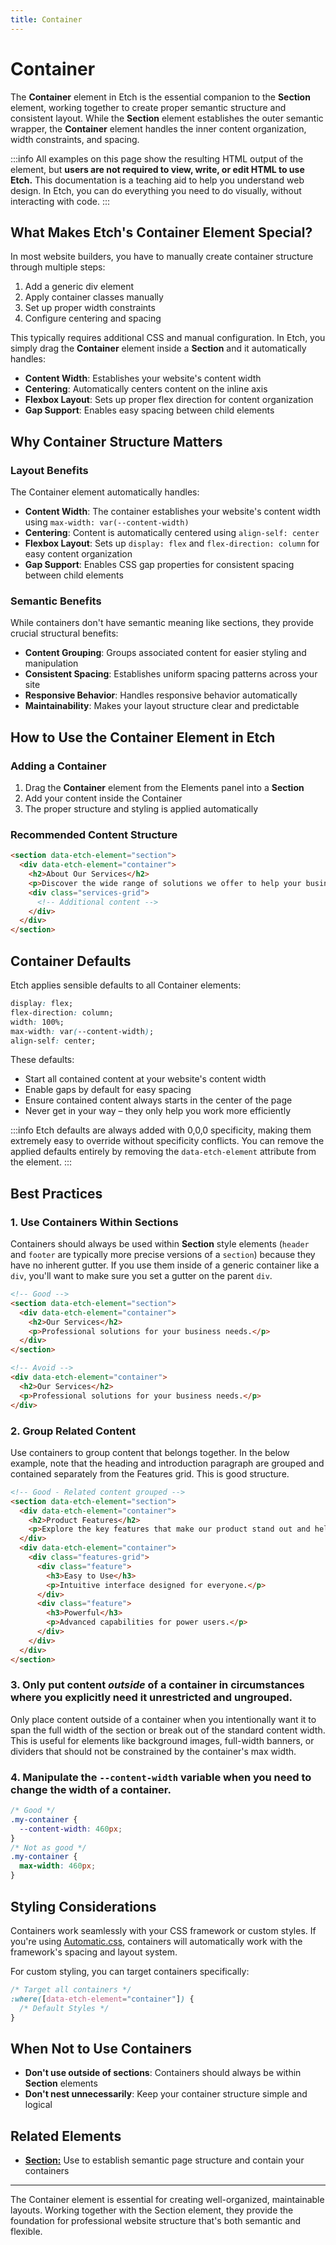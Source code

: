```yaml
---
title: Container
---
```


# Container

The **Container** element in Etch is the essential companion to the **Section** element, working together to create proper semantic structure and consistent layout. While the **Section** element establishes the outer semantic wrapper, the **Container** element handles the inner content organization, width constraints, and spacing.

:::info
All examples on this page show the resulting HTML output of the element, but **users are not required to view, write, or edit HTML to use Etch.** This documentation is a teaching aid to help you understand web design. In Etch, you can do everything you need to do visually, without interacting with code.
:::

## What Makes Etch's Container Element Special?

In most website builders, you have to manually create container structure through multiple steps:

1. Add a generic div element
2. Apply container classes manually
3. Set up proper width constraints
4. Configure centering and spacing

This typically requires additional CSS and manual configuration. In Etch, you simply drag the **Container** element inside a **Section** and it automatically handles:

- **Content Width**: Establishes your website's content width
- **Centering**: Automatically centers content on the inline axis
- **Flexbox Layout**: Sets up proper flex direction for content organization
- **Gap Support**: Enables easy spacing between child elements

## Why Container Structure Matters

### Layout Benefits
The Container element automatically handles:

- **Content Width**: The container establishes your website's content width using `max-width: var(--content-width)`
- **Centering**: Content is automatically centered using `align-self: center`
- **Flexbox Layout**: Sets up `display: flex` and `flex-direction: column` for easy content organization
- **Gap Support**: Enables CSS gap properties for consistent spacing between child elements

### Semantic Benefits
While containers don't have semantic meaning like sections, they provide crucial structural benefits:

- **Content Grouping**: Groups associated content for easier styling and manipulation
- **Consistent Spacing**: Establishes uniform spacing patterns across your site
- **Responsive Behavior**: Handles responsive behavior automatically
- **Maintainability**: Makes your layout structure clear and predictable

## How to Use the Container Element in Etch

### Adding a Container
1. Drag the **Container** element from the Elements panel into a **Section**
2. Add your content inside the Container
3. The proper structure and styling is applied automatically

### Recommended Content Structure
```html
<section data-etch-element="section">
  <div data-etch-element="container">
    <h2>About Our Services</h2>
    <p>Discover the wide range of solutions we offer to help your business grow and succeed.</p>
    <div class="services-grid">
      <!-- Additional content -->
    </div>
  </div>
</section>
```

## Container Defaults

Etch applies sensible defaults to all Container elements:

```css
display: flex;
flex-direction: column;
width: 100%;
max-width: var(--content-width);
align-self: center;
```

These defaults:
- Start all contained content at your website's content width
- Enable gaps by default for easy spacing
- Ensure contained content always starts in the center of the page
- Never get in your way – they only help you work more efficiently

:::info
Etch defaults are always added with 0,0,0 specificity, making them extremely easy to override without specificity conflicts. You can remove the applied defaults entirely by removing the `data-etch-element` attribute from the element.
:::

## Best Practices

### 1. Use Containers Within Sections
Containers should always be used within **Section** style elements (`header` and `footer` are typically more precise versions of a `section`) because they have no inherent gutter. If you use them inside of a generic container like a `div`, you'll want to make sure you set a gutter on the parent `div`.

```html
<!-- Good -->
<section data-etch-element="section">
  <div data-etch-element="container">
    <h2>Our Services</h2>
    <p>Professional solutions for your business needs.</p>
  </div>
</section>

<!-- Avoid -->
<div data-etch-element="container">
  <h2>Our Services</h2>
  <p>Professional solutions for your business needs.</p>
</div>
```

### 2. Group Related Content
Use containers to group content that belongs together. In the below example, note that the heading and introduction paragraph are grouped and contained separately from the Features grid. This is good structure.

```html
<!-- Good - Related content grouped -->
<section data-etch-element="section">
  <div data-etch-element="container">
    <h2>Product Features</h2>
    <p>Explore the key features that make our product stand out and help you achieve your goals.</p>
  </div>
  <div data-etch-element="container">
    <div class="features-grid">
      <div class="feature">
        <h3>Easy to Use</h3>
        <p>Intuitive interface designed for everyone.</p>
      </div>
      <div class="feature">
        <h3>Powerful</h3>
        <p>Advanced capabilities for power users.</p>
      </div>
    </div>
  </div>
</section>
```

### 3. Only put content _outside_ of a container in circumstances where you explicitly need it unrestricted and ungrouped.

Only place content outside of a container when you intentionally want it to span the full width of the section or break out of the standard content width. This is useful for elements like background images, full-width banners, or dividers that should not be constrained by the container's max width.

### 4. Manipulate the `--content-width` variable when you need to change the width of a container.

```css
/* Good */
.my-container {
  --content-width: 460px;
}
/* Not as good */
.my-container {
  max-width: 460px;
}
```

## Styling Considerations

Containers work seamlessly with your CSS framework or custom styles. If you're using [Automatic.css](https://automaticcss.com), containers will automatically work with the framework's spacing and layout system.

For custom styling, you can target containers specifically:

```css
/* Target all containers */
:where([data-etch-element="container"]) {
  /* Default Styles */
}
```

## When Not to Use Containers

- **Don't use outside of sections**: Containers should always be within **Section** elements
- **Don't nest unnecessarily**: Keep your container structure simple and logical

## Related Elements

- **[Section:](section)** Use to establish semantic page structure and contain your containers

---

The Container element is essential for creating well-organized, maintainable layouts. Working together with the Section element, they provide the foundation for professional website structure that's both semantic and flexible. 